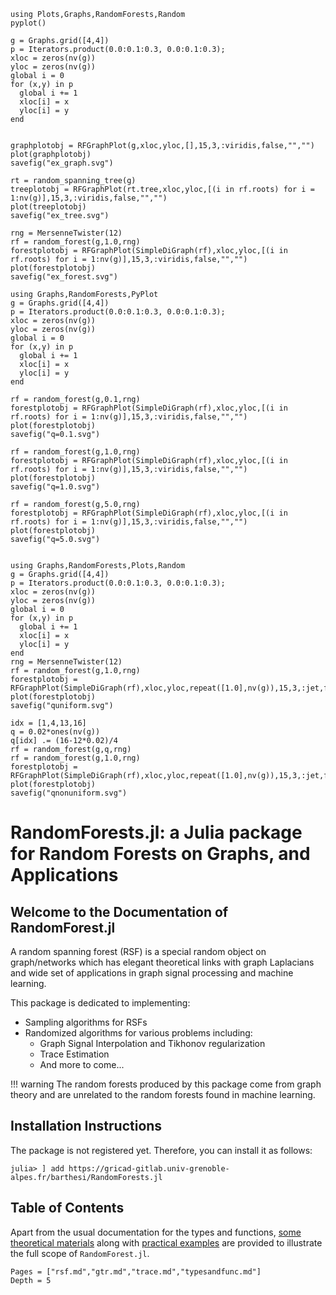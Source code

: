 
```@setup 1
using Plots,Graphs,RandomForests,Random
pyplot()

g = Graphs.grid([4,4])
p = Iterators.product(0.0:0.1:0.3, 0.0:0.1:0.3);
xloc = zeros(nv(g))
yloc = zeros(nv(g))
global i = 0
for (x,y) in p
  global i += 1
  xloc[i] = x
  yloc[i] = y  
end


graphplotobj = RFGraphPlot(g,xloc,yloc,[],15,3,:viridis,false,"","")
plot(graphplotobj)
savefig("ex_graph.svg")

rt = random_spanning_tree(g)
treeplotobj = RFGraphPlot(rt.tree,xloc,yloc,[(i in rf.roots) for i = 1:nv(g)],15,3,:viridis,false,"","")
plot(treeplotobj)
savefig("ex_tree.svg")

rng = MersenneTwister(12)
rf = random_forest(g,1.0,rng)
forestplotobj = RFGraphPlot(SimpleDiGraph(rf),xloc,yloc,[(i in rf.roots) for i = 1:nv(g)],15,3,:viridis,false,"","")
plot(forestplotobj)
savefig("ex_forest.svg")

```

```@setup 2
using Graphs,RandomForests,PyPlot
g = Graphs.grid([4,4])
p = Iterators.product(0.0:0.1:0.3, 0.0:0.1:0.3);
xloc = zeros(nv(g))
yloc = zeros(nv(g))
global i = 0
for (x,y) in p
  global i += 1
  xloc[i] = x
  yloc[i] = y  
end

rf = random_forest(g,0.1,rng)
forestplotobj = RFGraphPlot(SimpleDiGraph(rf),xloc,yloc,[(i in rf.roots) for i = 1:nv(g)],15,3,:viridis,false,"","")
plot(forestplotobj)
savefig("q=0.1.svg")

rf = random_forest(g,1.0,rng)
forestplotobj = RFGraphPlot(SimpleDiGraph(rf),xloc,yloc,[(i in rf.roots) for i = 1:nv(g)],15,3,:viridis,false,"","")
plot(forestplotobj)
savefig("q=1.0.svg")

rf = random_forest(g,5.0,rng)
forestplotobj = RFGraphPlot(SimpleDiGraph(rf),xloc,yloc,[(i in rf.roots) for i = 1:nv(g)],15,3,:viridis,false,"","")
plot(forestplotobj)
savefig("q=5.0.svg")


```

```@setup 3
using Graphs,RandomForests,Plots,Random
g = Graphs.grid([4,4])
p = Iterators.product(0.0:0.1:0.3, 0.0:0.1:0.3);
xloc = zeros(nv(g))
yloc = zeros(nv(g))
global i = 0
for (x,y) in p
  global i += 1
  xloc[i] = x
  yloc[i] = y  
end
rng = MersenneTwister(12)
rf = random_forest(g,1.0,rng)
forestplotobj = RFGraphPlot(SimpleDiGraph(rf),xloc,yloc,repeat([1.0],nv(g)),15,3,:jet,false,"","")
plot(forestplotobj)
savefig("quniform.svg")

idx = [1,4,13,16]
q = 0.02*ones(nv(g))
q[idx] .= (16-12*0.02)/4
rf = random_forest(g,q,rng)
rf = random_forest(g,1.0,rng)
forestplotobj = RFGraphPlot(SimpleDiGraph(rf),xloc,yloc,repeat([1.0],nv(g)),15,3,:jet,false,"","")
plot(forestplotobj)
savefig("qnonuniform.svg")

```
# RandomForests.jl: a Julia package for Random Forests on Graphs, and Applications

## Welcome to the Documentation of RandomForest.jl
A random spanning forest (RSF) is a special random object on graph/networks which has elegant theoretical links with graph Laplacians and wide set of applications in graph signal processing and machine learning.  

This package is dedicated to implementing:
- Sampling algorithms for RSFs
- Randomized algorithms for various problems including:
  - Graph Signal Interpolation and Tikhonov regularization
  - Trace Estimation
  - And more to come...

!!! warning
    The random forests produced by this package come from graph theory and are unrelated to the random forests found in machine learning.

## Installation Instructions
The package is not registered yet. Therefore, you can install it as follows:
```@julia
julia> ] add https://gricad-gitlab.univ-grenoble-alpes.fr/barthesi/RandomForests.jl
```

## Table of Contents
Apart from the usual documentation for the types and functions, [some theoretical materials](./rsf.md) along with [practical examples](./gtr.md) are provided to illustrate the full scope of `RandomForest.jl`.

```@contents
Pages = ["rsf.md","gtr.md","trace.md","typesandfunc.md"]
Depth = 5
```
